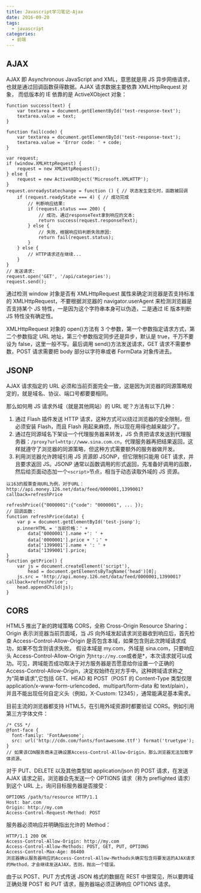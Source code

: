 ```yaml
---
title: Javascript学习笔记-Ajax
date: 2016-09-20
tags:
  - javascript
categories:
  - 前端
---
```


## AJAX

AJAX 即 Asynchronous JavaScript and XML，意思就是用 JS 异步网络请求，也就是通过回调函数获得数据。AJAX 请求数据主要依靠 XMLHttpRequest 对象， 而低版本的 IE 依靠的是 ActiveXObject 对象：

```
function success(text) {
    var textarea = document.getElementById('test-response-text');
    textarea.value = text;
}

function fail(code) {
    var textarea = document.getElementById('test-response-text');
    textarea.value = 'Error code: ' + code;
}

var request;
if (window.XMLHttpRequest) {
    request = new XMLHttpRequest();
} else {
    request = new ActiveXObject('Microsoft.XMLHTTP');
}
request.onreadystatechange = function () { // 状态发生变化时，函数被回调
    if (request.readyState === 4) { // 成功完成
        // 判断响应结果:
        if (request.status === 200) {
            // 成功，通过responseText拿到响应的文本:
            return success(request.responseText);
        } else {
            // 失败，根据响应码判断失败原因:
            return fail(request.status);
        }
    } else {
        // HTTP请求还在继续...
    }
}
// 发送请求:
request.open('GET', '/api/categories');
request.send();
```

通过检测 window 对象是否有 XMLHttpRequest 属性来确定浏览器是否支持标准的 XMLHttpRequest，不要根据浏览器的 navigator.userAgent 来检测浏览器是否支持某个 JS 特性，一是因为这个字符串本身可以伪造，二是通过 IE 版本判断 JS 特性没有确定性。

XMLHttpRequest 对象的 open()方法有 3 个参数，第一个参数指定请求方式，第二个参数指定 URL 地址，第三个参数指定同步还是异步，默认是 true，千万不要设为 false，这里一般不写。最后调用 send()方法发送请求，GET 请求不需要参数，POST 请求需要把 body 部分以字符串或者 FormData 对象传进去。

## JSONP

AJAX 请求指定的 URL 必须和当前页面完全一致，这是因为浏览器的同源策略规定的，就是域名、协议、端口号都要要相同。

那么如何用 JS 请求外域（就是其他网站）的 URL 呢？方法有以下几种：

1. 通过 Flash 插件发送 HTTP 请求，这种方式可以绕过浏览器的安全限制，但必须安装 Flash，而且 Flash 用起来麻烦，所以现在用得也越来越少了。
2. 通过在同源域名下架设一个代理服务器来转发，JS 负责把请求发送到代理服务器：`/proxy?url=http://www.sina.com.cn`，代理服务器再把结果返回，这样就遵守了浏览器的同源策略，但这种方式需要额外的服务器做开发。
3. 利用浏览器允许跨域引用 JS 资源即 JSONP，但它限制只能用 GET 请求，并且要求返回 JS。JSONP 通常以函数调用的形式返回，先准备好调用的函数，然后给页面动态加一个`<script>`节点，相当于动态读取外域的 JS 资源。

```
以163的股票查询URL为例，对于URL：http://api.money.126.net/data/feed/0000001,1399001?callback=refreshPrice

refreshPrice({"0000001":{"code": "0000001", ... });
// 回调函数：
function refreshPrice(data) {
    var p = document.getElementById('test-jsonp');
    p.innerHTML = '当前价格：' +
        data['0000001'].name +': ' +
        data['0000001'].price + '；' +
        data['1399001'].name + ': ' +
        data['1399001'].price;
}
function getPrice() {
    var js = document.createElement('script'),
        head = document.getElementsByTagName('head')[0];
    js.src = 'http://api.money.126.net/data/feed/0000001,1399001?callback=refreshPrice';
    head.appendChild(js);
}
```

## CORS

HTML5 推出了新的跨域策略 CORS，全称 Cross-Origin Resource Sharing：Origin 表示浏览器当前页面域，当 JS 向外域发起请求浏览器收到响应后，首先检查 Access-Control-Allow-Origin 是否包含本域，如果包含则此次跨域请求成功，如果不包含则请求失败。
假设本域是 my.com，外域是 sina.com，只要响应头 Access-Control-Allow-Origin 为`http://my.com`或者是\*，本次请求就可以成功。可见，跨域能否成功取决于对方服务器是否愿意给你设置一个正确的 Access-Control-Allow-Origin，决定权始终在对方手中。这种跨域请求称之为“简单请求”,它包括 GET、HEAD 和 POST（POST 的 Content-Type 类型仅限 application/x-www-form-urlencoded、multipart/form-data 和 text/plain），并且不能出现任何自定义头（例如，X-Custom: 12345），通常能满足基本需求。

目前主流的浏览器都支持 HTML5，在引用外域资源时都要验证 CORS。例如引用第三方字体文件：

```
/* CSS */
@font-face {
  font-family: 'FontAwesome';
  src: url('http://cdn.com/fonts/fontawesome.ttf') format('truetype');
}
// 如果该CDN服务商未正确设置Access-Control-Allow-Origin，那么浏览器无法加载字体资源。
```

对于 PUT、DELETE 以及其他类型如 application/json 的 POST 请求，在发送 AJAX 请求之前，浏览器会先发送一个 OPTIONS 请求（称为 preflighted 请求）到这个 URL 上，询问目标服务器是否接受：

```
OPTIONS /path/to/resource HTTP/1.1
Host: bar.com
Origin: http://my.com
Access-Control-Request-Method: POST
```

服务器必须响应并明确指出允许的 Method：

```
HTTP/1.1 200 OK
Access-Control-Allow-Origin: http://my.com
Access-Control-Allow-Methods: POST, GET, PUT, OPTIONS
Access-Control-Max-Age: 86400
浏览器确认服务器响应的Access-Control-Allow-Methods头确实包含将要发送的AJAX请求的Method，才会继续发送AJAX，否则，抛出一个错误。
```

由于以 POST、PUT 方式传送 JSON 格式的数据在 REST 中很常见，所以要跨域正确处理 POST 和 PUT 请求，服务器端必须正确响应 OPTIONS 请求。
